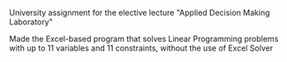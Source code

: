 University assignment for the elective lecture "Applied Decision Making Laboratory"

Made the Excel-based program that solves Linear Programming problems with up to 11 variables and 11 constraints, without the use of Excel Solver
